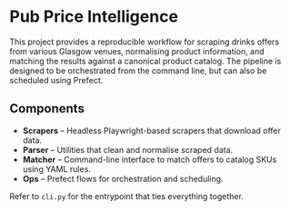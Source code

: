 # Pub Price Intelligence

This project provides a reproducible workflow for scraping drinks offers from various Glasgow venues, normalising product information, and matching the results against a canonical product catalog. The pipeline is designed to be orchestrated from the command line, but can also be scheduled using Prefect.

## Components

- **Scrapers** – Headless Playwright-based scrapers that download offer data.
- **Parser** – Utilities that clean and normalise scraped data.
- **Matcher** – Command-line interface to match offers to catalog SKUs using YAML rules.
- **Ops** – Prefect flows for orchestration and scheduling.

Refer to `cli.py` for the entrypoint that ties everything together.
